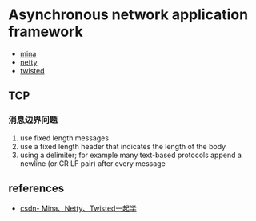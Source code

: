 # Asynchronous network application framework

- [mina]()
- [netty]()
- [twisted]()

## TCP

### 消息边界问题

1. use fixed length messages
2. use a fixed length header that indicates the length of the body
3. using a delimiter; for example many text-based protocols append a newline (or CR LF pair) after every message

## references

- [csdn- Mina、Netty、Twisted一起学](http://blog.csdn.net/xiao__gui/article/details/38581355)
